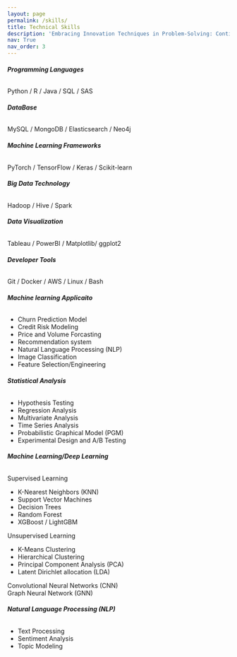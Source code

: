 ```yaml
---
layout: page
permalink: /skills/
title: Technical Skills
description: 'Embracing Innovation Techniques in Problem-Solving: Continuous Learning and Growth'
nav: True
nav_order: 3
---
```


######  **Programming Languages**
Python / R / Java / SQL / SAS

###### **DataBase**
MySQL / MongoDB / Elasticsearch / Neo4j

###### **Machine Learning Frameworks**
PyTorch / TensorFlow / Keras / Scikit-learn

###### **Big Data Technology**
Hadoop / Hive / Spark

###### **Data Visualization**
Tableau / PowerBI / Matplotlib/ ggplot2

###### **Developer Tools**
Git / Docker / AWS / Linux / Bash
 

###### **Machine learning Applicaito**
- Churn Prediction Model  
- Credit Risk Modeling 
- Price and Volume Forcasting  
- Recommendation system  
- Natural Language Processing (NLP)  
- Image Classification  
- Feature Selection/Engineering  

###### **Statistical Analysis**

- Hypothesis Testing  
- Regression Analysis  
- Multivariate Analysis  
- Time Series Analysis  
- Probabilistic Graphical Model (PGM)  
- Experimental Design and A/B Testing  

###### **Machine Learning/Deep Learning**
Supervised Learning
- K-Nearest Neighbors (KNN) 
- Support Vector Machines  
- Decision Trees
- Random Forest
- XGBoost / LightGBM  

Unsupervised Learning
- K-Means Clustering
- Hierarchical Clustering
- Principal Component Analysis (PCA)
- Latent Dirichlet allocation (LDA)
  
Convolutional Neural Networks (CNN)  
Graph Neural Network (GNN)

###### **Natural Language Processing (NLP)**
- Text Processing  
- Sentiment Analysis  
- Topic Modeling  

